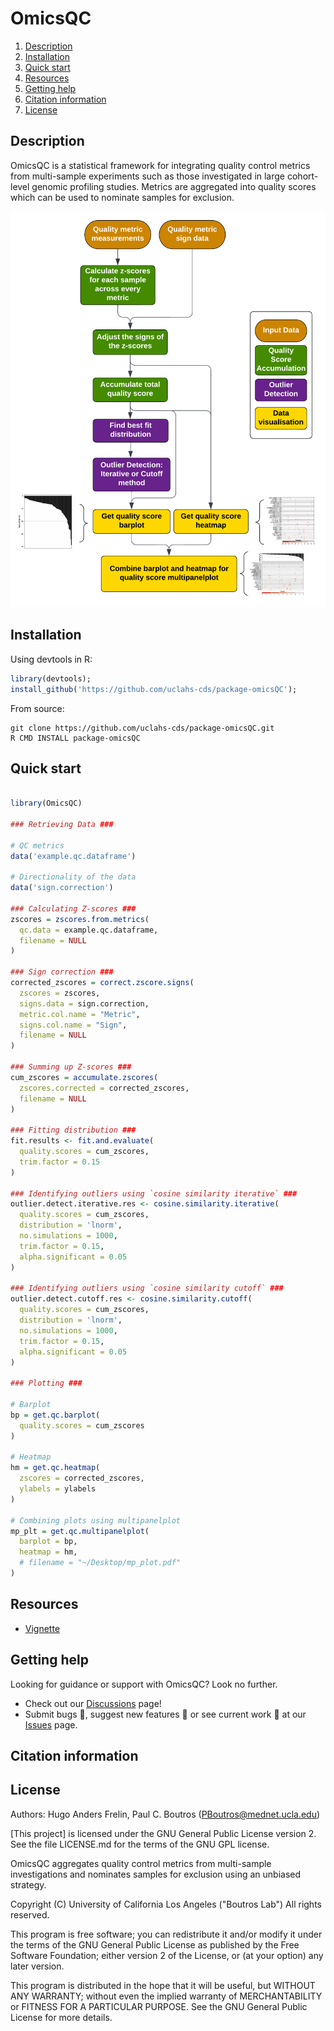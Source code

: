 # OmicsQC

1. [Description](#description)
2. [Installation](#installation)
3. [Quick start](#quick-start)
4. [Resources](#resources)
5. [Getting help](#getting-help)
6. [Citation information](#citation-information)
7. [License](#license)

## Description

OmicsQC is a statistical framework for integrating quality control metrics from multi-sample experiments such as those investigated in large cohort-level genomic profiling studies. Metrics are aggregated into quality scores which can be used to nominate samples for exclusion.

![overview plot](vignettes/omicsQCFlowchart.png)

## Installation

Using devtools in R:
```R
library(devtools);
install_github('https://github.com/uclahs-cds/package-omicsQC');
```

From source:
```shell script
git clone https://github.com/uclahs-cds/package-omicsQC.git
R CMD INSTALL package-omicsQC
```

## Quick start

```R

library(OmicsQC)

### Retrieving Data ###

# QC metrics
data('example.qc.dataframe')

# Directionality of the data
data('sign.correction')

### Calculating Z-scores ###
zscores = zscores.from.metrics(
  qc.data = example.qc.dataframe,
  filename = NULL
)

### Sign correction ###
corrected_zscores = correct.zscore.signs(
  zscores = zscores,
  signs.data = sign.correction,
  metric.col.name = "Metric",
  signs.col.name = "Sign",
  filename = NULL
)

### Summing up Z-scores ###
cum_zscores = accumulate.zscores(
  zscores.corrected = corrected_zscores,
  filename = NULL
)

### Fitting distribution ###
fit.results <- fit.and.evaluate(
  quality.scores = cum_zscores,
  trim.factor = 0.15
)

### Identifying outliers using `cosine similarity iterative` ###
outlier.detect.iterative.res <- cosine.similarity.iterative(
  quality.scores = cum_zscores,
  distribution = 'lnorm',
  no.simulations = 1000,
  trim.factor = 0.15,
  alpha.significant = 0.05
)

### Identifying outliers using `cosine similarity cutoff` ###
outlier.detect.cutoff.res <- cosine.similarity.cutoff(
  quality.scores = cum_zscores,
  distribution = 'lnorm',
  no.simulations = 1000,
  trim.factor = 0.15,
  alpha.significant = 0.05
)

### Plotting ###

# Barplot
bp = get.qc.barplot(
  quality.scores = cum_zscores
)

# Heatmap
hm = get.qc.heatmap(
  zscores = corrected_zscores,
  ylabels = ylabels
)

# Combining plots using multipanelplot
mp_plt = get.qc.multipanelplot(
  barplot = bp,
  heatmap = hm,
  # filename = "~/Desktop/mp_plot.pdf"
)

```

## Resources
* [Vignette]()

## Getting help

Looking for guidance or support with OmicsQC? Look no further.

* Check out our [Discussions](https://github.com/uclahs-cds/package-OmicsQC/discussions) page!
* Submit bugs :bug:, suggest new features :cherry_blossom: or see current work :mechanical_arm: at our [Issues](https://github.com/uclahs-cds/package-OmicsQC/issues) page.

## Citation information

<Include BioRxiv preprint>

## License

Authors: Hugo Anders Frelin, Paul C. Boutros (PBoutros@mednet.ucla.edu)

[This project] is licensed under the GNU General Public License version 2. See the file LICENSE.md for the terms of the GNU GPL license.

OmicsQC aggregates quality control metrics from multi-sample investigations and nominates samples for exclusion using an unbiased strategy.

Copyright (C) University of California Los Angeles ("Boutros Lab") All rights reserved.

This program is free software; you can redistribute it and/or modify it under the terms of the GNU General Public License as published by the Free Software Foundation; either version 2 of the License, or (at your option) any later version.

This program is distributed in the hope that it will be useful, but WITHOUT ANY WARRANTY; without even the implied warranty of MERCHANTABILITY or FITNESS FOR A PARTICULAR PURPOSE. See the GNU General Public License for more details.
